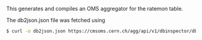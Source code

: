 This generates and compiles an OMS aggregator for the ratemon table.

The db2json.json file was fetched using
```bash
$ curl -o db2json.json https://cmsoms.cern.ch/agg/api/v1/dbinspector/db2json?filter[table]=ratemon&filter[schema]=cms_trg_l1_mon
```